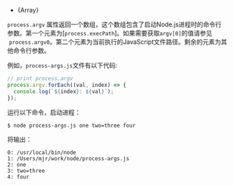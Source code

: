 <!-- YAML
added: v0.1.27
-->

* {Array}

`process.argv` 属性返回一个数组，这个数组包含了启动Node.js进程时的命令行参数。第一个元素为[`process.execPath`]。如果需要获取`argv[0]`的值请参见  `process.argv0`。第二个元素为当前执行的JavaScript文件路径。剩余的元素为其他命令行参数。

例如，`process-args.js`文件有以下代码:

```js
// print process.argv
process.argv.forEach((val, index) => {
  console.log(`${index}: ${val}`);
});
```

运行以下命令，启动进程：

```console
$ node process-args.js one two=three four
```

将输出：

```text
0: /usr/local/bin/node
1: /Users/mjr/work/node/process-args.js
2: one
3: two=three
4: four
```

